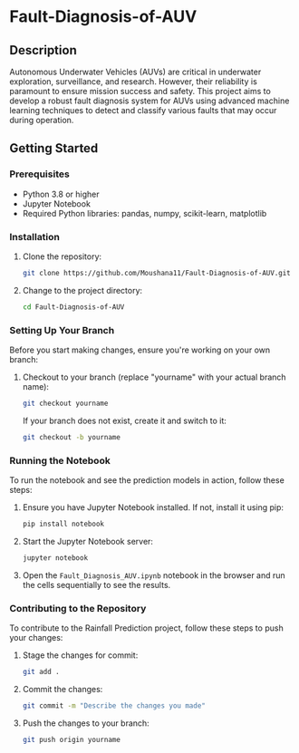 # Fault-Diagnosis-of-AUV

## Description
Autonomous Underwater Vehicles (AUVs) are critical in underwater exploration, surveillance, and research. However, their reliability is paramount to ensure mission success and safety. This project aims to develop a robust fault diagnosis system for AUVs using advanced machine learning techniques to detect and classify various faults that may occur during operation. 

## Getting Started

### Prerequisites
- Python 3.8 or higher
- Jupyter Notebook
- Required Python libraries: pandas, numpy, scikit-learn, matplotlib

### Installation
1. Clone the repository:
   ```bash
   git clone https://github.com/Moushana11/Fault-Diagnosis-of-AUV.git
   ```
2. Change to the project directory:
   ```bash
   cd Fault-Diagnosis-of-AUV
   ```

### Setting Up Your Branch
Before you start making changes, ensure you're working on your own branch:
1. Checkout to your branch (replace "yourname" with your actual branch name):
   ```bash
   git checkout yourname
   ```
   If your branch does not exist, create it and switch to it:
   ```bash
   git checkout -b yourname
   ```

### Running the Notebook
To run the notebook and see the prediction models in action, follow these steps:
1. Ensure you have Jupyter Notebook installed. If not, install it using pip:
   ```bash
   pip install notebook
   ```
2. Start the Jupyter Notebook server:
   ```bash
   jupyter notebook
   ```
3. Open the `Fault_Diagnosis_AUV.ipynb` notebook in the browser and run the cells sequentially to see the results.

### Contributing to the Repository
To contribute to the Rainfall Prediction project, follow these steps to push your changes:
1. Stage the changes for commit:
   ```bash
   git add .
   ```
2. Commit the changes:
   ```bash
   git commit -m "Describe the changes you made"
   ```
3. Push the changes to your branch:
   ```bash
   git push origin yourname
   ```
